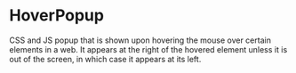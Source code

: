HoverPopup
==========

CSS and JS popup that is shown upon hovering the mouse over certain elements in a web. It appears at the right of the hovered element unless it is out of the screen, in which case it appears at its left.
